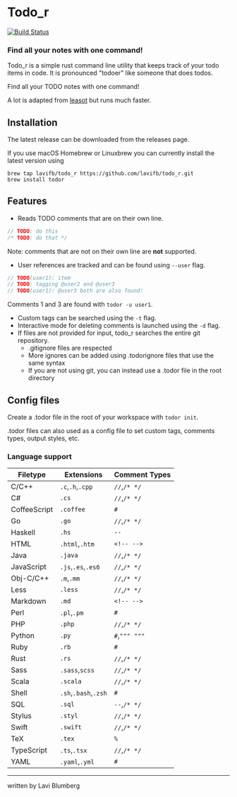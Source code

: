 Todo_r
======
[![Build Status](https://travis-ci.org/lavifb/todo_r.svg?branch=master)](https://travis-ci.org/lavifb/todo_r)

### Find all your notes with one command!

Todo_r is a simple rust command line utility that keeps track of your todo items in code.
It is pronounced "todoer" like someone that does todos.

Find all your TODO notes with one command!

A lot is adapted from [leasot](https://github.com/pgilad/leasot) but runs much faster.

## Installation

The latest release can be downloaded from the releases page.

If you use macOS Homebrew or Linuxbrew you can currently install the latest version using
```console
brew tap lavifb/todo_r https://github.com/lavifb/todo_r.git
brew install todor
```

## Features

- Reads TODO comments that are on their own line.
```rust
// TODO: do this
/* TODO: do that */
```
Note: comments that are not on their own line are __not__ supported.

- User references are tracked and can be found using `--user` flag.
```rust
// TODO(user1): item
// TODO: tagging @user2 and @user3
// TODO(user1): @user3 both are also found!
```
Comments 1 and 3 are found with `todor -u user1`.

- Custom tags can be searched using the `-t` flag.
- Interactive mode for deleting comments is launched using the `-d` flag.
- If files are not provided for input, todo_r searches the entire git repository.
    - .gitignore files are respected
    - More ignores can be added using .todorignore files that use the same syntax
    - If you are not using git, you can instead use a .todor file in the root directory

## Config files
Create a .todor file in the root of your workspace with `todor init`.

.todor files can also used as a config file to set custom tags, comments types, output styles, etc.

### Language support

| Filetype    | Extensions          | Comment Types |
|-------------|---------------------|---------------|
|C/C++        |`.c`,`.h`,`.cpp`     |`//`,`/* */`   |
|C#           |`.cs`                |`//`,`/* */`   |
|CoffeeScript |`.coffee`            |`#`            |
|Go           |`.go`                |`//`,`/* */`   |
|Haskell      |`.hs`                |`--`           |
|HTML         |`.html`,`.htm`       |`<!-- -->`     |
|Java         |`.java`              |`//`,`/* */`   |
|JavaScript   |`.js`,`.es`,`.es6`   |`//`,`/* */`   |
|Obj-C/C++    |`.m`,`.mm`           |`//`,`/* */`   |
|Less         |`.less`              |`//`,`/* */`   |
|Markdown     |`.md`                |`<!-- -->`     |
|Perl         |`.pl`,`.pm`          |`#`            |
|PHP          |`.php`               |`//`,`/* */`   |
|Python       |`.py`                |`#`,`""" """`  |
|Ruby         |`.rb`                |`#`            |
|Rust         |`.rs`                |`//`,`/* */`   |
|Sass         |`.sass`,`scss`       |`//`,`/* */`   |
|Scala        |`.scala`             |`//`,`/* */`   |
|Shell        |`.sh`,`.bash`,`.zsh` |`#`            |
|SQL          |`.sql`               |`--`,`/* */`   |
|Stylus       |`.styl`              |`//`,`/* */`   |
|Swift        |`.swift`             |`//`,`/* */`   |
|TeX          |`.tex`               |`%`            |
|TypeScript   |`.ts`,`.tsx`         |`//`,`/* */`   |
|YAML         |`.yaml`,`.yml`       |`#`            |


---
written by Lavi Blumberg
